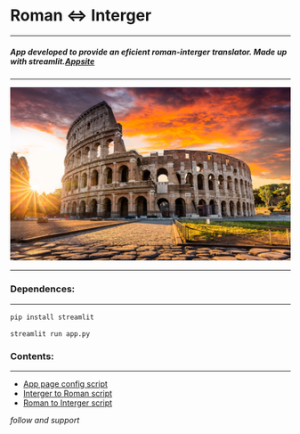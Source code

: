# Roman <=> Interger
---
##### *App developed to provide an eficient roman-interger translator. Made up with streamlit*.[Appsite]()
---
![img](img/img.jpg)

---
### Dependences:
---
```
pip install streamlit
```
```
streamlit run app.py
```
### Contents:
---
- [App page config script](app.py)
- [Interger to Roman script](IntergerToRoman.py)
- [Roman to Interger script](RomanToInterger.py)

*follow and support*